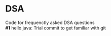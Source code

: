# DSA
Code for frequenctly asked DSA questions <br>
**#1** hello.java: Trial commit to get familiar with git
